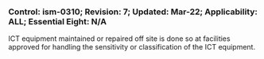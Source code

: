 ### Control: ism-0310; Revision: 7; Updated: Mar-22; Applicability: ALL; Essential Eight: N/A
<p>ICT equipment maintained or repaired off site is done so at facilities approved for handling the sensitivity or classification of the ICT equipment.</p>